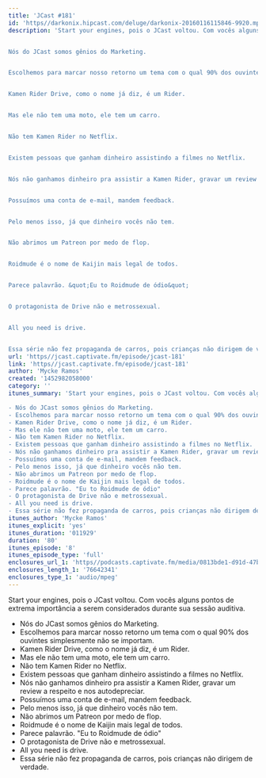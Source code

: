 ```yaml
---
title: 'JCast #181'
id: 'https//darkonix.hipcast.com/deluge/darkonix-20160116115846-9920.mp3'
description: 'Start your engines, pois o JCast voltou. Com vocês alguns pontos de extrema importância a serem considerados durante sua sessão auditiva.


Nós do JCast somos gênios do Marketing.


Escolhemos para marcar nosso retorno um tema com o qual 90% dos ouvintes simplesmente não se importam.


Kamen Rider Drive, como o nome já diz, é um Rider.


Mas ele não tem uma moto, ele tem um carro.


Não tem Kamen Rider no Netflix.


Existem pessoas que ganham dinheiro assistindo a filmes no Netflix.


Nós não ganhamos dinheiro pra assistir a Kamen Rider, gravar um review a respeito e nos autodepreciar.


Possuímos uma conta de e-mail, mandem feedback.


Pelo menos isso, já que dinheiro vocês não tem.


Não abrimos um Patreon por medo de flop.


Roidmude é o nome de Kaijin mais legal de todos.


Parece palavrão. &quot;Eu to Roidmude de ódio&quot;


O protagonista de Drive não e metrossexual.


All you need is drive.


Essa série não fez propaganda de carros, pois crianças não dirigem de verdade.'
url: 'https//jcast.captivate.fm/episode/jcast-181'
link: 'https//jcast.captivate.fm/episode/jcast-181'
author: 'Mycke Ramos'
created: '1452982058000'
category: ''
itunes_summary: 'Start your engines, pois o JCast voltou. Com vocês alguns pontos de extrema importância a serem considerados durante sua sessão auditiva.

- Nós do JCast somos gênios do Marketing.
- Escolhemos para marcar nosso retorno um tema com o qual 90% dos ouvintes simplesmente não se importam.
- Kamen Rider Drive, como o nome já diz, é um Rider.
- Mas ele não tem uma moto, ele tem um carro.
- Não tem Kamen Rider no Netflix.
- Existem pessoas que ganham dinheiro assistindo a filmes no Netflix.
- Nós não ganhamos dinheiro pra assistir a Kamen Rider, gravar um review a respeito e nos autodepreciar.
- Possuímos uma conta de e-mail, mandem feedback.
- Pelo menos isso, já que dinheiro vocês não tem.
- Não abrimos um Patreon por medo de flop.
- Roidmude é o nome de Kaijin mais legal de todos.
- Parece palavrão. "Eu to Roidmude de ódio"
- O protagonista de Drive não e metrossexual.
- All you need is drive.
- Essa série não fez propaganda de carros, pois crianças não dirigem de verdade.'
itunes_author: 'Mycke Ramos'
itunes_explicit: 'yes'
itunes_duration: '011929'
duration: '80'
itunes_episode: '8'
itunes_episode_type: 'full'
enclosures_url_1: 'https//podcasts.captivate.fm/media/0813bde1-d91d-47bf-855f-504ece9b1c32/darkonix-20160116115846-9920_tc.mp3'
enclosures_length_1: '76642341'
enclosures_type_1: 'audio/mpeg'
---
```

Start your engines, pois o JCast voltou. Com vocês alguns pontos de extrema importância a serem considerados durante sua sessão auditiva.

*   Nós do JCast somos gênios do Marketing.
*   Escolhemos para marcar nosso retorno um tema com o qual 90% dos ouvintes simplesmente não se importam.
*   Kamen Rider Drive, como o nome já diz, é um Rider.
*   Mas ele não tem uma moto, ele tem um carro.
*   Não tem Kamen Rider no Netflix.
*   Existem pessoas que ganham dinheiro assistindo a filmes no Netflix.
*   Nós não ganhamos dinheiro pra assistir a Kamen Rider, gravar um review a respeito e nos autodepreciar.
*   Possuímos uma conta de e-mail, mandem feedback.
*   Pelo menos isso, já que dinheiro vocês não tem.
*   Não abrimos um Patreon por medo de flop.
*   Roidmude é o nome de Kaijin mais legal de todos.
*   Parece palavrão. "Eu to Roidmude de ódio"
*   O protagonista de Drive não e metrossexual.
*   All you need is drive.
*   Essa série não fez propaganda de carros, pois crianças não dirigem de verdade.